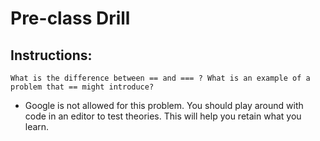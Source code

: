# Pre-class Drill

## Instructions: 

```
What is the difference between == and === ? What is an example of a problem that == might introduce? 
```

* Google is not allowed for this problem. You should play around with code in an editor to test theories. This will help you retain what you learn. 

